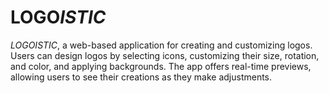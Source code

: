 # LOGO*ISTIC*

*LOGOISTIC*, a web-based application for creating and customizing logos. Users can design logos by selecting icons, customizing their size, rotation, and color, and applying backgrounds. The app offers real-time previews, allowing users to see their creations as they make adjustments.
